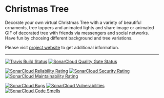 # Christmas Tree

Decorate  your  own  virtual  Christmas  Tree  with  a variety of beautiful
ornaments, tree toppers and animated lights and share image or animated GIF
of decorated tree with friends via messengers and social networks. Have fun
by choosing different background and tree variations.

Please  visit  [project  website](https://christmastree.sourceforge.io/) to
get additional information.

---

[![Travis Build Status](https://travis-ci.org/christmas-tree-mobile/christmastree-android.svg?branch=master)](https://travis-ci.org/christmas-tree-mobile/christmastree-android)
[![SonarCloud Quality Gate Status](https://sonarcloud.io/api/project_badges/measure?project=christmas-tree-mobile_christmastree-android&metric=alert_status)](https://sonarcloud.io/dashboard?id=christmas-tree-mobile_christmastree-android)

[![SonarCloud Reliability Rating](https://sonarcloud.io/api/project_badges/measure?project=christmas-tree-mobile_christmastree-android&metric=reliability_rating)](https://sonarcloud.io/dashboard?id=christmas-tree-mobile_christmastree-android)
[![SonarCloud Security Rating](https://sonarcloud.io/api/project_badges/measure?project=christmas-tree-mobile_christmastree-android&metric=security_rating)](https://sonarcloud.io/dashboard?id=christmas-tree-mobile_christmastree-android)
[![SonarCloud Maintainability Rating](https://sonarcloud.io/api/project_badges/measure?project=christmas-tree-mobile_christmastree-android&metric=sqale_rating)](https://sonarcloud.io/dashboard?id=christmas-tree-mobile_christmastree-android)

[![SonarCloud Bugs](https://sonarcloud.io/api/project_badges/measure?project=christmas-tree-mobile_christmastree-android&metric=bugs)](https://sonarcloud.io/dashboard?id=christmas-tree-mobile_christmastree-android)
[![SonarCloud Vulnerabilities](https://sonarcloud.io/api/project_badges/measure?project=christmas-tree-mobile_christmastree-android&metric=vulnerabilities)](https://sonarcloud.io/dashboard?id=christmas-tree-mobile_christmastree-android)
[![SonarCloud Code Smells](https://sonarcloud.io/api/project_badges/measure?project=christmas-tree-mobile_christmastree-android&metric=code_smells)](https://sonarcloud.io/dashboard?id=christmas-tree-mobile_christmastree-android)

